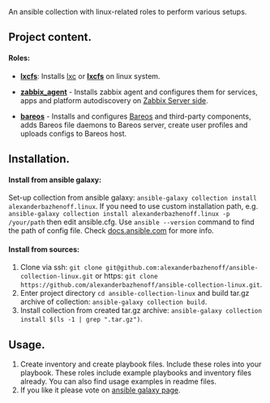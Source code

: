 An ansible collection with linux-related roles to perform various setups.


## Project content.

#### Roles:

- [**lxcfs**](roles/lxcfs/README.md): Installs [lxc](https://linuxcontainers.org/lxc/introduction/) or
[**lxcfs**](https://linuxcontainers.org/lxcfs/introduction/) on linux system.

- [**zabbix_agent**](roles/zabbix_agent/README.md) - Installs zabbix agent and configures them for services,
apps and platform autodiscovery on
[Zabbix Server side](https://github.com/alexanderbazhenoff/ansible-collection-linux/tree/main/roles/zabbix_agent#setup-on-zabbix-server-side).

- [**bareos**](roles/bareos/README.md) - Installs and configures [Bareos](https://www.bareos.com/) and third-party
components, adds Bareos file daemons to Bareos server, create user profiles and uploads configs to Bareos host.


## Installation.

#### Install from ansible galaxy:

Set-up collection from ansible galaxy: `ansible-galaxy collection install alexanderbazhenoff.linux`. If you need to
use custom installation path, e.g. `ansible-galaxy collection install alexanderbazhenoff.linux -p /your/path` then
edit ansible.cfg. Use `ansible --version` command to find the path of config file. Check
[docs.ansible.com](https://docs.ansible.com/ansible/latest/user_guide/collections_using.html#installing-collections-with-ansible-galaxy)
for more info.

#### Install from sources:

1. Clone via ssh: `git clone git@github.com:alexanderbazhenoff/ansible-collection-linux.git` or https:
`git clone https://github.com/alexanderbazhenoff/ansible-collection-linux.git`.
2. Enter project directory `cd ansible-collection-linux` and build tar.gz archive of collection:
`ansible-galaxy collection build`.
3. Install collection from created tar.gz archive: `ansible-galaxy collection install $(ls -1 | grep ".tar.gz")`.


## Usage.

1. Create inventory and create playbook files. Include these roles into your playbook. These roles include example
playbooks and inventory files already. You can also find usage examples in readme files.
2. If you like it please vote on [ansible galaxy page](https://galaxy.ansible.com/alexanderbazhenoff/linux).
